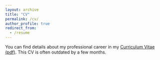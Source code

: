 ```yaml
---
layout: archive
title: "CV"
permalink: /cv/
author_profile: true
redirect_from:
  - /resume
---
```


You can find details about my professional career in my <a href="/files/albanyan_cv.pdf">Curriculum Vitae (pdf)</a>.
This CV is often outdated by a few months.